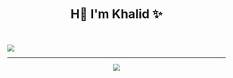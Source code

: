 <h1 align="center">H👋 I'm Khalid ✨</h1>
<br>
<br>
<a align="center" herf="https://khalidsalah.netlify.app/"><img src="https://img.shields.io/badge/website-000000?style=for-the-badge&logo=About.me&logoColor=white"/></a>
<hr/>
<p align="center">
  <a herf="https://twitter.com/khalidsalah1522"><img src="https://img.shields.io/twitter/url?     color=blue&label=Twitter&logo=Twitter&logoColor=blue&style=social&url=https%3A%2F%2Ftwitter.com%2Fkhalidsalah1522"/></a>
  
</p>

